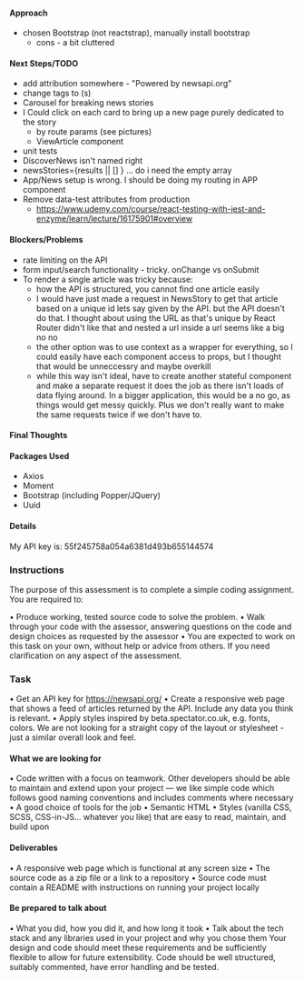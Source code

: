 #### Approach
- chosen Bootstrap (not reactstrap), manually install bootstrap
    - cons - a bit cluttered


#### Next Steps/TODO
- add attribution somewhere - "Powered by newsapi.org"
- change <a> tags to <NavLink>(s) 
- Carousel for breaking news stories
- I Could click on each card to bring up a new page purely dedicated to the story
    - by route params (see pictures)
    - ViewArticle component
- unit tests
- DiscoverNews isn't named right 
- newsStories={results || [] } ... do i need the empty array
- App/News setup is wrong. I should be doing my routing in APP component
- Remove data-test attributes from production
    - https://www.udemy.com/course/react-testing-with-jest-and-enzyme/learn/lecture/16175901#overview




#### Blockers/Problems
- rate limiting on the API
- form input/search functionality - tricky. onChange vs onSubmit
- To render a single article was tricky because:
    - how the API is structured, you cannot find one article easily
    - I would have just made a request in NewsStory to get that article based on a unique id lets say given by the API. but the API doesn't do that. I thought about using the URL as that's unique by React Router didn't like that and nested a url inside a url seems like a big no no
    - the other option was to use context as a wrapper for everything, so I could easily have each component access to props, but I thought that would be unneccessry and maybe overkill
    - while this way isn't ideal, have to create another stateful component and make a separate request it does the job as there isn't loads of data flying around. In a bigger application, this would be a no go, as things would get messy quickly. Plus we don't really want to make the same requests twice if we don't have to. 




#### Final Thoughts




#### Packages Used

- Axios
- Moment
- Bootstrap (including Popper/JQuery)
- Uuid



#### Details 
My API key is: 55f245758a054a6381d493b655144574







### Instructions

The purpose of this assessment is to complete a simple coding assignment. You are required to:

• Produce working, tested source code to solve the problem.
• Walk through your code with the assessor, answering questions on the code and design choices as requested by the assessor
• You are expected to work on this task on your own, without help or advice from others. If you need clarification on any aspect of the assessment.

### Task
• Get an API key for https://newsapi.org/
• Create a responsive web page that shows a feed of articles returned by the API. Include any data you think is relevant.
• Apply styles inspired by beta.spectator.co.uk, e.g. fonts, colors. We are not looking for a straight copy of the layout or stylesheet - just a similar overall look and feel.

#### What we are looking for
• Code written with a focus on teamwork. Other developers should be able to maintain and extend upon your project — we like simple code which follows good naming conventions and includes comments where necessary
• A good choice of tools for the job
• Semantic HTML
• Styles (vanilla CSS, SCSS, CSS-in-JS... whatever you like) that are easy to read, maintain, and build upon

#### Deliverables
• A responsive web page which is functional at any screen size
• The source code as a zip file or a link to a repository
• Source code must contain a README with instructions on running your project locally


#### Be prepared to talk about
• What you did, how you did it, and how long it took
• Talk about the tech stack and any libraries used in your project and why you chose them
Your design and code should meet these requirements and be sufficiently flexible to allow for future extensibility. Code should be well structured, suitably commented, have error handling and be tested.